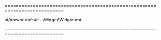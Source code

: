 ===========================================================================
<!--module-->ui/drawer<!--/module-->
<!--export-->default<!--/export-->
<!--inherits-->..\Widget\Widget.md<!--/inherits-->
===========================================================================

<!--shortDescription-->

<!--/shortDescription-->

<!--fullDescription-->

<!-- TODO: Move this to the short description and fill the full description once there is a way to try the Drawer in every technology -->
<!-- The **Drawer** is a dismissible or permanently visible panel used for navigation in responsive web application layouts. -->

<!--/fullDescription-->
